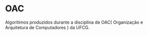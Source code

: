 # OAC

Algoritimos produzidos durante a disciplina de OAC( Organização e Arquitetura de Computadores ) da UFCG.
